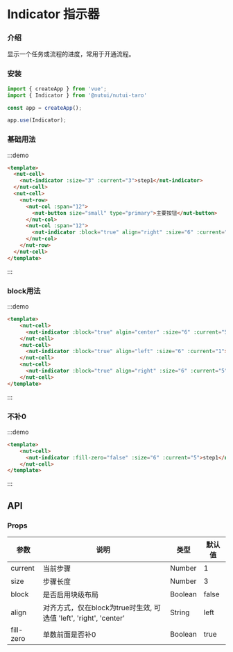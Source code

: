 # Indicator 指示器

### 介绍

显示一个任务或流程的进度，常用于开通流程。

### 安装

```javascript
import { createApp } from 'vue';
import { Indicator } from '@nutui/nutui-taro'

const app = createApp();

app.use(Indicator);

```

### 基础用法

:::demo
```html
<template>
  <nut-cell>
    <nut-indicator :size="3" :current="3">step1</nut-indicator>
  </nut-cell>
  <nut-cell>
    <nut-row>
      <nut-col :span="12">
        <nut-button size="small" type="primary">主要按钮</nut-button>
      </nut-col>
      <nut-col :span="12">
        <nut-indicator :block="true" align="right" :size="6" :current="5">step1</nut-indicator>
      </nut-col>
    </nut-row>
  </nut-cell>
</template>
```
:::

### block用法
:::demo
```html
<template>
    <nut-cell>
      <nut-indicator :block="true" algin="center" :size="6" :current="5">step1</nut-indicator>
    </nut-cell>
    <nut-cell>
      <nut-indicator :block="true" align="left" :size="6" :current="1">step1</nut-indicator>
    </nut-cell>
    <nut-cell>
      <nut-indicator :block="true" align="right" :size="6" :current="5">step1</nut-indicator>
    </nut-cell>
</template>
```
:::

### 不补0
:::demo
```html
<template>
    <nut-cell>
      <nut-indicator :fill-zero="false" :size="6" :current="5">step1</nut-indicator>
    </nut-cell>
</template>
```
:::


## API

### Props

| 参数         | 说明                             | 类型   | 默认值           |
|--------------|----------------------------------|--------|------------------|
| current  | 当前步骤               | Number | 1              |
| size       | 步骤长度                         | Number | 3               |
| block | 是否启用块级布局     | Boolean | false |
| align | 对齐方式，仅在block为true时生效, 可选值 'left', 'right', 'center'| String | left |
| fill-zero     | 单数前面是否补0                      | Boolean | true        |
